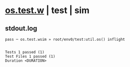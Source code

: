 # [os.test.w](../../../../../../examples/tests/sdk_tests/util/os.test.w) | test | sim

## stdout.log
```log
pass ─ os.test.wsim » root/env0/test:util.os() inflight
 
 
Tests 1 passed (1)
Test Files 1 passed (1)
Duration <DURATION>
```

